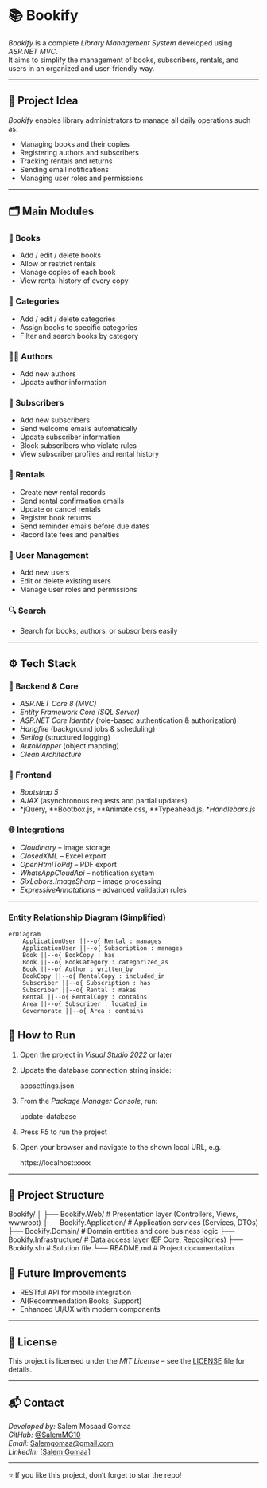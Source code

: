 # 📚 Bookify

*Bookify* is a complete *Library Management System* developed using *ASP.NET MVC*.  
It aims to simplify the management of books, subscribers, rentals, and users in an organized and user-friendly way.

---

## 🧠 Project Idea

*Bookify* enables library administrators to manage all daily operations such as:
- Managing books and their copies  
- Registering authors and subscribers  
- Tracking rentals and returns  
- Sending email notifications  
- Managing user roles and permissions  

---

## 🗂 Main Modules

### 📘 Books
- Add / edit / delete books  
- Allow or restrict rentals  
- Manage copies of each book  
- View rental history of every copy  

### 📂 Categories
- Add / edit / delete categories  
- Assign books to specific categories  
- Filter and search books by category

### 🧑‍💻 Authors
- Add new authors  
- Update author information  

### 🙋 Subscribers
- Add new subscribers  
- Send welcome emails automatically  
- Update subscriber information  
- Block subscribers who violate rules  
- View subscriber profiles and rental history  

### 🔄 Rentals
- Create new rental records  
- Send rental confirmation emails  
- Update or cancel rentals  
- Register book returns  
- Send reminder emails before due dates  
- Record late fees and penalties  

### 🔐 User Management
- Add new users  
- Edit or delete existing users  
- Manage user roles and permissions  

### 🔍 Search
- Search for books, authors, or subscribers easily  

---

## ⚙ Tech Stack

### 🧩 Backend & Core
- *ASP.NET Core 8 (MVC)*  
- *Entity Framework Core (SQL Server)*  
- *ASP.NET Core Identity* (role-based authentication & authorization)  
- *Hangfire* (background jobs & scheduling)  
- *Serilog* (structured logging)  
- *AutoMapper* (object mapping)  
- *Clean Architecture*  

### 🎨 Frontend
- *Bootstrap 5*  
- *AJAX* (asynchronous requests and partial updates)  
- *jQuery, **Bootbox.js, **Animate.css, **Typeahead.js, **Handlebars.js*  

### 🌐 Integrations
- *Cloudinary* – image storage  
- *ClosedXML* – Excel export  
- *OpenHtmlToPdf* – PDF export  
- *WhatsAppCloudApi* – notification system  
- *SixLabors.ImageSharp* – image processing  
- *ExpressiveAnnotations* – advanced validation rules

---

### **Entity Relationship Diagram (Simplified)**

```mermaid
erDiagram
    ApplicationUser ||--o{ Rental : manages
    ApplicationUser ||--o{ Subscription : manages
    Book ||--o{ BookCopy : has
    Book ||--o{ BookCategory : categorized_as
    Book ||--o{ Author : written_by
    BookCopy ||--o{ RentalCopy : included_in
    Subscriber ||--o{ Subscription : has
    Subscriber ||--o{ Rental : makes
    Rental ||--o{ RentalCopy : contains
    Area ||--o{ Subscriber : located_in
    Governorate ||--o{ Area : contains
```

## 🚀 How to Run

1. Open the project in *Visual Studio 2022* or later  
2. Update the database connection string inside:
   
   appsettings.json
   
3. From the *Package Manager Console*, run:
   
   update-database
   
4. Press *F5* to run the project  
5. Open your browser and navigate to the shown local URL, e.g.:
   
   https://localhost:xxxx

---

## 🧩 Project Structure

Bookify/
│
├── Bookify.Web/            # Presentation layer (Controllers, Views, wwwroot)
├── Bookify.Application/    # Application services (Services, DTOs)
├── Bookify.Domain/         # Domain entities and core business logic
├── Bookify.Infrastructure/ # Data access layer (EF Core, Repositories)
├── Bookify.sln             # Solution file
└── README.md               # Project documentation

## 🌟 Future Improvements
- RESTful API for mobile integration  
- AI(Recommendation Books, Support) 
- Enhanced UI/UX with modern components  

---

## 🪪 License
This project is licensed under the *MIT License* – see the [LICENSE]([LICENSE](https://opensource.org/licenses/MIT)) file for details.

---

## 📬 Contact

*Developed by:* Salem Mosaad Gomaa  
*GitHub:* [@SalemMG10](https://github.com/SalemMG10)  
*Email:* Salemgomaa@gmail.com  
*LinkedIn:* [[Salem Gomaa](https://www.linkedin.com/in/salem-gomaa-9864632a6)]

---

⭐ If you like this project, don’t forget to star the repo!
   
